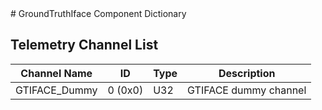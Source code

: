 <title>GroundTruthIface Component Dictionary</title>
# GroundTruthIface Component Dictionary


## Telemetry Channel List

|Channel Name|ID|Type|Description|
|---|---|---|---|
|GTIFACE_Dummy|0 (0x0)|U32|GTIFACE dummy channel|

